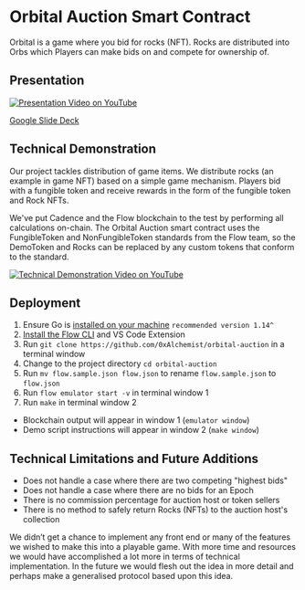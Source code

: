 # Orbital Auction Smart Contract

Orbital is a game where you bid for rocks (NFT). Rocks are distributed into Orbs which Players can make bids on and compete for ownership of.

## Presentation

[![Presentation Video on YouTube](https://img.youtube.com/vi/V7a-qwlKKys/0.jpg)](https://www.youtube.com/watch?v=V7a-qwlKKys)

[Google Slide Deck](https://docs.google.com/presentation/d/1-nXWwUu8lvQ9sxyn1ichKejXjUx8xVSiLnA0J2rFk0k/)

## Technical Demonstration

Our project tackles distribution of game items. We distribute rocks (an example in game NFT) based on a simple game mechanism. Players bid with a fungible token and receive rewards in the form of the fungible token and Rock NFTs.

We've put Cadence and the Flow blockchain to the test by performing all calculations on-chain. The Orbital Auction smart contract uses the FungibleToken and NonFungibleToken standards from the Flow team, so the DemoToken and Rocks can be replaced by any custom tokens that conform to the standard.

[![Technical Demonstration Video on YouTube](https://img.youtube.com/vi/WwAQOymEvkA/0.jpg)](https://www.youtube.com/watch?v=WwAQOymEvkA)

## Deployment

1. Ensure Go is [installed on your machine](https://golang.org/dl/) `recommended version 1.14^`
2. [Install the Flow CLI](https://docs.onflow.org/docs/cli) and VS Code Extension
3. Run `git clone https://github.com/0xAlchemist/orbital-auction` in a terminal window
4. Change to the project directory `cd orbital-auction`
5. Run `mv flow.sample.json flow.json` to rename `flow.sample.json` to `flow.json` 
6. Run `flow emulator start -v` in terminal window 1
7. Run `make` in terminal window 2
 
- Blockchain output will appear in window 1 (`emulator window`)
- Demo script instructions will appear in window 2 (`make window`)

## Technical Limitations and Future Additions

- Does not handle a case where there are two competing "highest bids"
- Does not handle a case where there are no bids for an Epoch
- There is no commission percentage for auction host or token sellers
- There is no method to safely return Rocks (NFTs) to the auction host's collection

We didn’t get a chance to implement any front end or many of the features we wished to make this into a playable game. With more time and resources we would have accomplished a lot more in terms of technical implementation. In the future we would flesh out the idea in more detail and perhaps make a generalised protocol based upon this idea.
